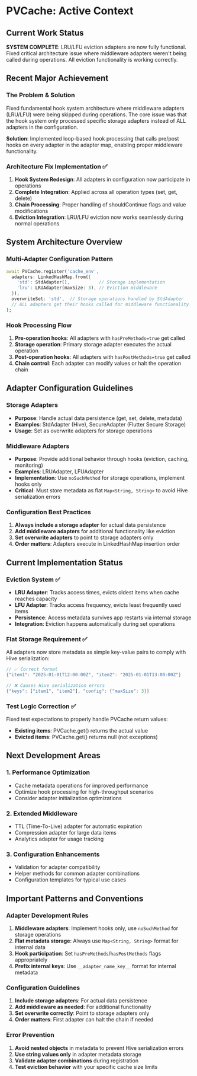 # PVCache: Active Context

## Current Work Status
**SYSTEM COMPLETE**: LRU/LFU eviction adapters are now fully functional. Fixed critical architecture issue where middleware adapters weren't being called during operations. All eviction functionality is working correctly.

## Recent Major Achievement

### The Problem & Solution
Fixed fundamental hook system architecture where middleware adapters (LRU/LFU) were being skipped during operations. The core issue was that the hook system only processed specific storage adapters instead of ALL adapters in the configuration.

**Solution**: Implemented loop-based hook processing that calls pre/post hooks on every adapter in the adapter map, enabling proper middleware functionality.

### Architecture Fix Implementation ✅

1. **Hook System Redesign**: All adapters in configuration now participate in operations
2. **Complete Integration**: Applied across all operation types (set, get, delete)
3. **Chain Processing**: Proper handling of shouldContinue flags and value modifications
4. **Eviction Integration**: LRU/LFU eviction now works seamlessly during normal operations

## System Architecture Overview

### Multi-Adapter Configuration Pattern
```dart
await PVCache.register('cache_env', 
  adapters: LinkedHashMap.from({
    'std': StdAdapter(),           // Storage implementation
    'lru': LRUAdapter(maxSize: 3), // Eviction middleware
  }),
  overwriteSet: 'std',  // Storage operations handled by StdAdapter
  // ALL adapters get their hooks called for middleware functionality
);
```

### Hook Processing Flow
1. **Pre-operation hooks**: All adapters with `hasPreMethods=true` get called
2. **Storage operation**: Primary storage adapter executes the actual operation
3. **Post-operation hooks**: All adapters with `hasPostMethods=true` get called
4. **Chain control**: Each adapter can modify values or halt the operation chain

## Adapter Configuration Guidelines

### Storage Adapters
- **Purpose**: Handle actual data persistence (get, set, delete, metadata)
- **Examples**: StdAdapter (Hive), SecureAdapter (Flutter Secure Storage)
- **Usage**: Set as overwrite adapters for storage operations

### Middleware Adapters  
- **Purpose**: Provide additional behavior through hooks (eviction, caching, monitoring)
- **Examples**: LRUAdapter, LFUAdapter
- **Implementation**: Use `noSuchMethod` for storage operations, implement hooks only
- **Critical**: Must store metadata as flat `Map<String, String>` to avoid Hive serialization errors

### Configuration Best Practices
1. **Always include a storage adapter** for actual data persistence
2. **Add middleware adapters** for additional functionality like eviction
3. **Set overwrite adapters** to point to storage adapters only
4. **Order matters**: Adapters execute in LinkedHashMap insertion order

## Current Implementation Status

### Eviction System ✅
- **LRU Adapter**: Tracks access times, evicts oldest items when cache reaches capacity
- **LFU Adapter**: Tracks access frequency, evicts least frequently used items
- **Persistence**: Access metadata survives app restarts via internal storage
- **Integration**: Eviction happens automatically during set operations

### Flat Storage Requirement ✅
All adapters now store metadata as simple key-value pairs to comply with Hive serialization:
```dart
// ✅ Correct format
{"item1": "2025-01-01T12:00:00Z", "item2": "2025-01-01T13:00:00Z"}

// ❌ Causes Hive serialization errors  
{"keys": ["item1", "item2"], "config": {"maxSize": 3}}
```

### Test Logic Correction ✅
Fixed test expectations to properly handle PVCache return values:
- **Existing items**: PVCache.get() returns the actual value
- **Evicted items**: PVCache.get() returns null (not exceptions)

## Next Development Areas

### 1. Performance Optimization
- Cache metadata operations for improved performance
- Optimize hook processing for high-throughput scenarios
- Consider adapter initialization optimizations

### 2. Extended Middleware
- TTL (Time-To-Live) adapter for automatic expiration
- Compression adapter for large data items
- Analytics adapter for usage tracking

### 3. Configuration Enhancements
- Validation for adapter compatibility
- Helper methods for common adapter combinations
- Configuration templates for typical use cases

## Important Patterns and Conventions

### Adapter Development Rules
1. **Middleware adapters**: Implement hooks only, use `noSuchMethod` for storage operations
2. **Flat metadata storage**: Always use `Map<String, String>` format for internal data
3. **Hook participation**: Set `hasPreMethods`/`hasPostMethods` flags appropriately
4. **Prefix internal keys**: Use `__adapter_name_key__` format for internal metadata

### Configuration Guidelines
1. **Include storage adapters**: For actual data persistence
2. **Add middleware as needed**: For additional functionality
3. **Set overwrite correctly**: Point to storage adapters only
4. **Order matters**: First adapter can halt the chain if needed

### Error Prevention
1. **Avoid nested objects** in metadata to prevent Hive serialization errors
2. **Use string values only** in adapter metadata storage
3. **Validate adapter combinations** during registration
4. **Test eviction behavior** with your specific cache size limits
